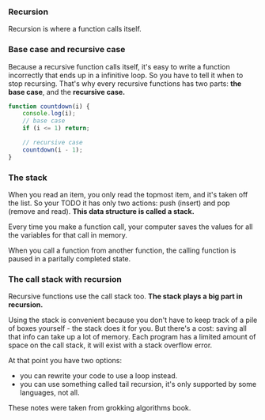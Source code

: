 ### Recursion

Recursion is where a function calls itself.

### Base case and recursive case

Because a recursive function calls itself, it's easy to write a function incorrectly that ends up in a infinitive loop. So you have to tell it when to stop recursing. That's why every recursive functions has two parts: **the base case**, and the **recursive case.**

```js
function countdown(i) {
	console.log(i);
	// base case
	if (i <= 1) return;

	// recursive case
	countdown(i - 1);
}
```

### The stack

When you read an item, you only read the topmost item, and it's taken off the list. So your TODO it has only two actions: push (insert) and pop (remove and read). **This data structure is called a stack.**

Every time you make a function call, your computer saves the values for all the variables for that call in memory.

When you call a function from another function, the calling function is paused in a paritally completed state.

### The call stack with recursion

Recursive functions use the call stack too. **The stack plays a big part in recursion.**

Using the stack is convenient because you don't have to keep track of a pile of boxes yourself - the stack does it for you. But there's a cost: saving all that info can take up a lot of memory. Each program has a limited amount of space on the call stack, it will exist with a stack overflow error.

At that point you have two options: 

- you can rewrite your code to use a loop instead.
- you can use something called tail recursion, it's only supported by some languages, not all.

These notes were taken from grokking algorithms book.
